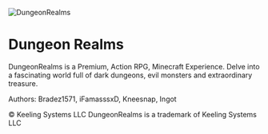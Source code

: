 ![DungeonRealms](http://i.imgur.com/HSCayEW.png)

Dungeon Realms
==========
DungeonRealms is a Premium, Action RPG, Minecraft Experience. Delve into a fascinating world full of dark dungeons, evil monsters and extraordinary treasure.

Authors:
Bradez1571, iFamasssxD, Kneesnap, Ingot


© Keeling Systems LLC 
DungeonRealms is a trademark of Keeling Systems LLC 
